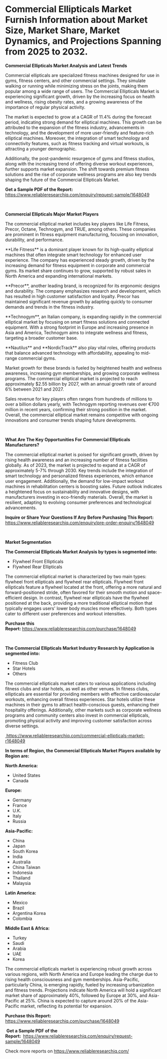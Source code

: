 <p><h1>Commercial Ellipticals Market Furnish Information about Market Size, Market Share, Market Dynamics, and Projections Spanning from 2025 to 2032.</h1></p><p><strong>Commercial Ellipticals Market Analysis and Latest Trends</strong></p>
<p><p>Commercial ellipticals are specialized fitness machines designed for use in gyms, fitness centers, and other commercial settings. They simulate walking or running while minimizing stress on the joints, making them popular among a wide range of users. The Commercial Ellipticals Market is experiencing significant growth, driven by the increasing focus on health and wellness, rising obesity rates, and a growing awareness of the importance of regular physical activity.</p><p>The market is expected to grow at a CAGR of 11.4% during the forecast period, indicating strong demand for elliptical machines. This growth can be attributed to the expansion of the fitness industry, advancements in technology, and the development of more user-friendly and feature-rich elliptical machines. Moreover, the integration of smart technology and connectivity features, such as fitness tracking and virtual workouts, is attracting a younger demographic.</p><p>Additionally, the post-pandemic resurgence of gyms and fitness studios, along with the increasing trend of offering diverse workout experiences, further supports market expansion. The shift towards premium fitness solutions and the rise of corporate wellness programs are also key trends shaping the future of the Commercial Ellipticals Market.</p></p>
<p><strong>Get a Sample PDF of the Report:&nbsp;</strong> <a href="https://www.reliableresearchiq.com/enquiry/request-sample/1648049?utm_campaign=3354&utm_medium=2&utm_source=Github&utm_content=ia&utm_term=11042025&utm_id=commercial-ellipticals">https://www.reliableresearchiq.com/enquiry/request-sample/1648049</a></p>
<p>&nbsp;</p>
<p><strong>Commercial Ellipticals Major Market Players</strong></p>
<p><p>The commercial elliptical market includes key players like Life Fitness, Precor, Octane, Technogym, and TRUE, among others. These companies are prominent in fitness equipment manufacturing, focusing on innovation, durability, and performance.</p><p>**Life Fitness** is a dominant player known for its high-quality elliptical machines that often integrate smart technology for enhanced user experience. The company has experienced steady growth, driven by the increasing demand for fitness equipment in corporate and commercial gyms. Its market share continues to grow, supported by robust sales in North America and expanding international markets.</p><p>**Precor**, another leading brand, is recognized for its ergonomic designs and durability. The company emphasizes research and development, which has resulted in high customer satisfaction and loyalty. Precor has maintained significant revenue growth by adapting quickly to consumer demands and trends in the fitness industry.</p><p>**Technogym**, an Italian company, is expanding rapidly in the commercial elliptical market by focusing on smart fitness solutions and connected equipment. With a strong footprint in Europe and increasing presence in Asia and America, Technogym aims to integrate wellness and fitness, targeting a broader customer base.</p><p>**Nautilus** and **NordicTrack** also play vital roles, offering products that balance advanced technology with affordability, appealing to mid-range commercial gyms.</p><p>Market growth for these brands is fueled by heightened health and wellness awareness, increasing gym memberships, and growing corporate wellness programs. The commercial elliptical market is projected to reach approximately $2.55 billion by 2027, with an annual growth rate of around 6% between 2021 and 2027.</p><p>Sales revenue for key players often ranges from hundreds of millions to over a billion dollars yearly, with Technogym reporting revenues over €700 million in recent years, confirming their strong position in the market. Overall, the commercial elliptical market remains competitive with ongoing innovations and consumer trends shaping future developments.</p></p>
<p>&nbsp;</p>
<p><strong>What Are The Key Opportunities For Commercial Ellipticals Manufacturers?</strong></p>
<p><p>The commercial elliptical market is poised for significant growth, driven by rising health awareness and an increasing number of fitness facilities globally. As of 2023, the market is projected to expand at a CAGR of approximately 5-7% through 2030. Key trends include the integration of smart technology and personalized fitness experiences, which enhance user engagement. Additionally, the demand for low-impact workout machines in rehabilitation centers is boosting sales. Future outlook indicates a heightened focus on sustainability and innovative designs, with manufacturers investing in eco-friendly materials. Overall, the market is resilient, adapting to evolving consumer preferences and technological advancements.</p></p>
<p><strong>Inquire or Share Your Questions If Any Before Purchasing This Report:</strong> <a href="https://www.reliableresearchiq.com/enquiry/pre-order-enquiry/1648049?utm_campaign=3354&utm_medium=2&utm_source=Github&utm_content=ia&utm_term=11042025&utm_id=commercial-ellipticals">https://www.reliableresearchiq.com/enquiry/pre-order-enquiry/1648049</a></p>
<p>&nbsp;</p>
<p><strong>Market Segmentation</strong></p>
<p><strong>The Commercial Ellipticals Market Analysis by types is segmented into:</strong></p>
<p><ul><li>Flywheel Front Ellipticals</li><li>Flywheel Rear Ellipticals</li></ul></p>
<p><p>The commercial elliptical market is characterized by two main types: flywheel front ellipticals and flywheel rear ellipticals. Flywheel front ellipticals feature a flywheel located at the front, offering a more natural and forward-positioned stride, often favored for their smooth motion and space-efficient design. In contrast, flywheel rear ellipticals have the flywheel positioned at the back, providing a more traditional elliptical motion that typically engages users' lower body muscles more effectively. Both types cater to different user preferences and workout intensities.</p></p>
<p><strong>Purchase this Report:&nbsp;</strong><a href="https://www.reliableresearchiq.com/purchase/1648049?utm_campaign=3354&utm_medium=2&utm_source=Github&utm_content=ia&utm_term=11042025&utm_id=commercial-ellipticals">https://www.reliableresearchiq.com/purchase/1648049</a></p>
<p>&nbsp;</p>
<p><strong>The Commercial Ellipticals Market Industry Research by Application is segmented into:</strong></p>
<p><ul><li>Fitness Club</li><li>Star Hotels</li><li>Others</li></ul></p>
<p><p>The commercial ellipticals market caters to various applications including fitness clubs and star hotels, as well as other venues. In fitness clubs, ellipticals are essential for providing members with effective cardiovascular workouts, enhancing overall fitness experiences. Star hotels utilize these machines in their gyms to attract health-conscious guests, enhancing their hospitality offerings. Additionally, other markets such as corporate wellness programs and community centers also invest in commercial ellipticals, promoting physical activity and improving customer satisfaction across diverse settings.</p></p>
<p><a href="https://www.reliableresearchiq.com/commercial-ellipticals-market-r1648049?utm_campaign=3354&utm_medium=2&utm_source=Github&utm_content=ia&utm_term=11042025&utm_id=commercial-ellipticals">&nbsp;https://www.reliableresearchiq.com/commercial-ellipticals-market-r1648049</a></p>
<p><strong>In terms of Region, the Commercial Ellipticals Market Players available by Region are:</strong></p>
<p>
    <p> <strong> North America: </strong>
        <ul>
            <li>United States</li>
            <li>Canada</li>
        </ul>
        </p> 
    <p> <strong> Europe: </strong>
        <ul>
            <li>Germany</li>
            <li>France</li>
            <li>U.K.</li>
            <li>Italy</li>
            <li>Russia</li>
        </ul>
        </p> 
    <p> <strong> Asia-Pacific: </strong>
        <ul>
            <li>China</li>
            <li>Japan</li>
            <li>South Korea</li>
            <li>India</li>
            <li>Australia</li>
            <li>China Taiwan</li>
            <li>Indonesia</li>
            <li>Thailand</li>
            <li>Malaysia</li>
        </ul>
        </p> 
    <p> <strong> Latin America: </strong>
        <ul>
            <li>Mexico</li>
            <li>Brazil</li>
            <li>Argentina Korea</li>
            <li>Colombia</li>
        </ul>
        </p> 
    <p> <strong> Middle East & Africa: </strong>
        <ul>
            <li>Turkey</li>
            <li>Saudi</li>
            <li>Arabia</li>
            <li>UAE</li>
            <li>Korea</li>
        </ul>
    </p>
    </p>
<p><p>The commercial ellipticals market is experiencing robust growth across various regions, with North America and Europe leading the charge due to rising health consciousness and gym memberships. Asia-Pacific, particularly China, is emerging rapidly, fueled by increasing urbanization and fitness trends. Projections indicate North America will hold a significant market share of approximately 40%, followed by Europe at 30%, and Asia-Pacific at 25%. China is expected to capture around 20% of the Asia-Pacific market, reflecting its potential for expansion.</p></p>
<p><strong>Purchase this Report: </strong><a href="https://www.reliableresearchiq.com/purchase/1648049?utm_campaign=3354&utm_medium=2&utm_source=Github&utm_content=ia&utm_term=11042025&utm_id=commercial-ellipticals">https://www.reliableresearchiq.com/purchase/1648049</a></p>
<p>&nbsp;<strong>Get a Sample PDF of the Report:&nbsp;&nbsp;</strong><a href="https://www.reliableresearchiq.com/enquiry/request-sample/1648049?utm_campaign=3354&utm_medium=2&utm_source=Github&utm_content=ia&utm_term=11042025&utm_id=commercial-ellipticals">https://www.reliableresearchiq.com/enquiry/request-sample/1648049</a></p>
<p><strong></strong></p>
<p>Check more reports on <a href="https://www.reliableresearchiq.com/?utm_campaign=3354&utm_medium=2&utm_source=Github&utm_content=ia&utm_term=11042025&utm_id=commercial-ellipticals">https://www.reliableresearchiq.com/</a></p>